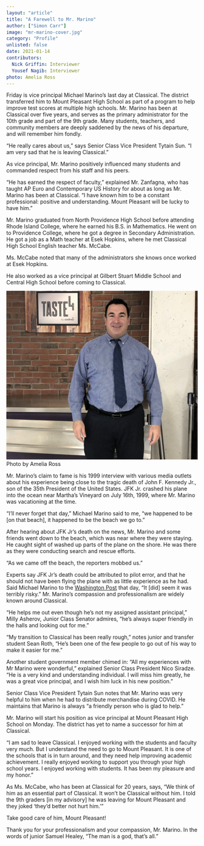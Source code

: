 ```yaml
---
layout: "article"
title: "A Farewell to Mr. Marino"
author: ["Simon Carr"]
image: "mr-marino-cover.jpg"
category: "Profile"
unlisted: false
date: 2021-01-14
contributors:
  Nick Griffin: Interviewer
  Yousef Nagib: Interviewer
photo: Amelia Ross
---
```


Friday is vice principal Michael Marino’s last day at Classical. The district transferred him to Mount Pleasant High School as part of a program to help improve test scores at multiple high schools. Mr. Marino has been at Classical over five years, and serves as the primary administrator for the 10th grade and part of the 9th grade. Many students, teachers, and community members are deeply saddened by the news of his departure, and will remember him fondly.

“He really cares about us,” says Senior Class Vice President Tytain Sun. “I am very sad that he is leaving Classical.”

As vice principal, Mr. Marino positively influenced many students and commanded respect from his staff and his peers.

“He has earned the respect of faculty,” explained Mr. Zanfagna, who has taught AP Euro and Contemporary US History for about as long as Mr. Marino has been at Classical. “I have known him to be a constant professional: positive and understanding. Mount Pleasant will be lucky to have him.”

Mr. Marino graduated from North Providence High School before attending Rhode Island College, where he earned his B.S. in Mathematics. He went on to Providence College, where he got a degree in Secondary Administration. He got a job as a Math teacher at Esek Hopkins, where he met Classical High School English teacher Ms. McCabe.

Ms. McCabe noted that many of the administrators she knows once worked at Esek Hopkins.

He also worked as a vice principal at Gilbert Stuart Middle School and Central High School before coming to Classical.

![Mr Marino](/assets/images/mr-marino.jpg)
<span>Photo by Amelia Ross</span>

Mr. Marino’s claim to fame is his 1999 interview with various media outlets about his experience being close to the tragic death of John F. Kennedy Jr., son of the 35th President of the United States. JFK Jr. crashed his plane into the ocean near Martha’s Vineyard on July 16th, 1999, where Mr. Marino was vacationing at the time.

“I’ll never forget that day,” Michael Marino said to me, “we happened to be [on that beach], it happened to be the beach we go to.”

After hearing about JFK Jr’s death on the news, Mr. Marino and some friends went down to the beach, which was near where they were staying. He caught sight of washed up parts of the plane on the shore. He was there as they were conducting search and rescue efforts.

“As we came off the beach, the reporters mobbed us.”

Experts say JFK Jr’s death could be attributed to pilot error, and that he should not have been flying the plane with as little experience as he had. Said Michael Marino to the [Washington Post](https://www.washingtonpost.com/wp-srv/national/longterm/jfkjr/stories/vineyard071899.htm) that day, “It [did] seem it was terribly risky.”
Mr. Marino’s compassion and professionalism are widely known around Classical.

“He helps me out even though he’s not my assigned assistant principal,” Milly Asherov, Junior Class Senator admires, “he’s always super friendly in the halls and looking out for me.”

“My transition to Classical has been really rough,” notes junior and transfer student Sean Roth, “He’s been one of the few people to go out of his way to make it easier for me.”

Another student government member chimed in: “All my experiences with Mr Marino were wonderful,” explained Senior Class President Nico Siradze. “He is a very kind and understanding individual. I will miss him greatly, he was a great vice principal, and I wish him luck in his new position.”

Senior Class Vice President Tytain Sun notes that Mr. Marino was very helpful to him when he had to distribute merchandise during COVID. He maintains that Marino is always “a friendly person who is glad to help.”

Mr. Marino will start his position as vice principal at Mount Pleasant High School on Monday. The district has yet to name a successor for him at Classical.

“I am sad to leave Classical. I enjoyed working with the students and faculty very much. But I understand the need to go to Mount Pleasant. It is one of the schools that is in turn around, and they need help improving academic achievement. I really enjoyed working to support you through your high school years. I enjoyed working with students. It has been my pleasure and my honor.”

As Ms. McCabe, who has been at Classical for 20 years, says, “We think of him as an essential part of Classical. It won’t be Classical without him. I told the 9th graders [in my advisory] he was leaving for Mount Pleasant and they joked ‘they’d better not hurt him.’”

Take good care of him, Mount Pleasant!

Thank you for your professionalism and your compassion, Mr. Marino. In the words of junior Samuel Healey, “The man is a god, that’s all.”

